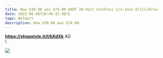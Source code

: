 ```yaml
---
title: Now $39.00 was $74.00 HART 20-Volt Cordless 1/2-inch Drill/Driver Kit Walmart
date: 2023-06-08T10:49:15.987Z
tags: Walmart
description: Now $39.00 was $74.00
---
```

**https://shopstyle.it/l/bXdXk**
AD\
\

<!--StartFragment-->

![](https://i5.walmartimages.com/asr/6c36e73b-df30-4b18-9474-ee15ef237892.776a71202dee35155a625e5027e5acd9.jpeg?odnHeight=612&odnWidth=612&odnBg=FFFFFF)

<!--EndFragment-->